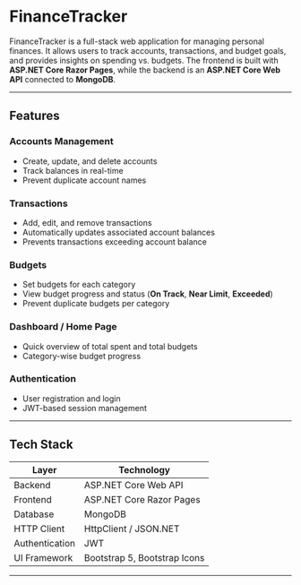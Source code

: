 # FinanceTracker

FinanceTracker is a full-stack web application for managing personal finances. It allows users to track accounts, transactions, and budget goals, and provides insights on spending vs. budgets. The frontend is built with **ASP.NET Core Razor Pages**, while the backend is an **ASP.NET Core Web API** connected to **MongoDB**.

---

## Features

### Accounts Management
- Create, update, and delete accounts
- Track balances in real-time
- Prevent duplicate account names

### Transactions
- Add, edit, and remove transactions
- Automatically updates associated account balances
- Prevents transactions exceeding account balance

### Budgets
- Set budgets for each category
- View budget progress and status (**On Track**, **Near Limit**, **Exceeded**)
- Prevent duplicate budgets per category

### Dashboard / Home Page
- Quick overview of total spent and total budgets
- Category-wise budget progress

### Authentication
- User registration and login
- JWT-based session management

---

## Tech Stack

| Layer          | Technology                 |
|----------------|---------------------------|
| Backend        | ASP.NET Core Web API       |
| Frontend       | ASP.NET Core Razor Pages   |
| Database       | MongoDB                    |
| HTTP Client    | HttpClient / JSON.NET       |
| Authentication | JWT                        |
| UI Framework   | Bootstrap 5, Bootstrap Icons |

---
